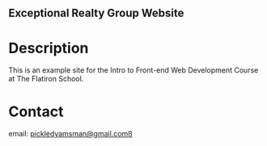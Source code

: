 Exceptional Realty Group Website
---

# Description

This is an example site for the Intro to Front-end Web Development Course at The Flatiron School.

# Contact

email: pickledyamsman@gmail.comß